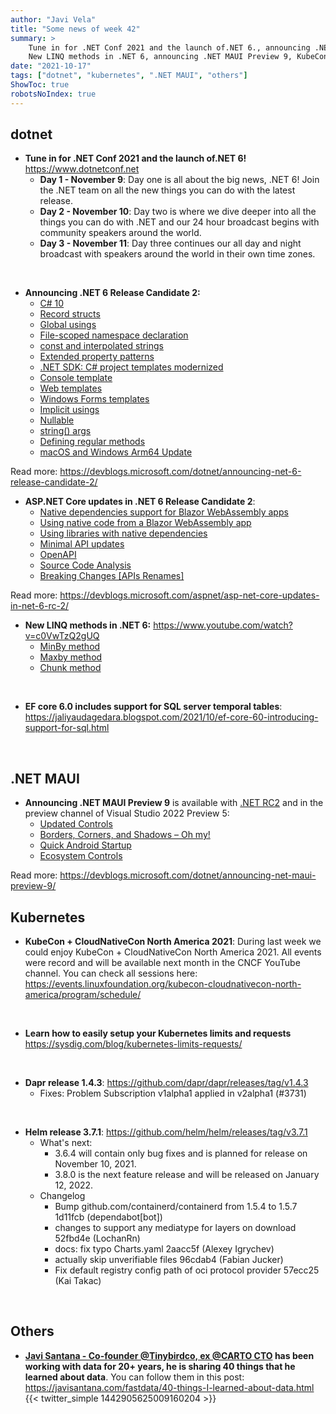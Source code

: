 ```yaml
---
author: "Javi Vela"
title: "Some news of week 42"
summary: >
    Tune in for .NET Conf 2021 and the launch of.NET 6., announcing .NET 6 Release Candidate 2, ASP.NET Core updates in .NET 6 Release Candidate 2,
    New LINQ methods in .NET 6, announcing .NET MAUI Preview 9, KubeCon + CloudNativeCon North America 2021, Learn how to easily setup your Kubernetes limits and requests. dapr release 1.4.3, helm release 3.7.1
date: "2021-10-17"
tags: ["dotnet", "kubernetes", ".NET MAUI", "others"]
ShowToc: true
robotsNoIndex: true
---
```

## dotnet
- <b>Tune in for .NET Conf 2021 and the launch of.NET 6!</b> https://www.dotnetconf.net
    - <b>Day 1 - November 9</b>: Day one is all about the big news, .NET 6! Join the .NET team on all the new things you can do with the latest release.
    - <b>Day 2 - November 10</b>: Day two is where we dive deeper into all the things you can do with .NET and our 24 hour broadcast begins with community speakers around the world.
    - <b>Day 3 - November 11</b>: Day three continues our all day and night broadcast with speakers around the world in their own time zones.
<br/>

- <b>Announcing .NET 6 Release Candidate 2:</b>
    - [C# 10](https://devblogs.microsoft.com/dotnet/announcing-net-6-release-candidate-2/#c-10)
    - [Record structs](https://devblogs.microsoft.com/dotnet/announcing-net-6-release-candidate-2/#record-structs)
    - [Global usings](https://devblogs.microsoft.com/dotnet/announcing-net-6-release-candidate-2/#global-usings) 
    - [File-scoped namespace declaration](https://devblogs.microsoft.com/dotnet/announcing-net-6-release-candidate-2/#file-scoped-namespace-declaration) 
    - [const and interpolated strings](https://devblogs.microsoft.com/dotnet/announcing-net-6-release-candidate-2/#const-and-interpolated-strings) 
    - [Extended property patterns](https://devblogs.microsoft.com/dotnet/announcing-net-6-release-candidate-2/#extended-property-patterns) 
    - [.NET SDK: C# project templates modernized](https://devblogs.microsoft.com/dotnet/announcing-net-6-release-candidate-2/#net-sdk-c-project-templates-modernized) 
    - [Console template](https://devblogs.microsoft.com/dotnet/announcing-net-6-release-candidate-2/#console-template) 
    - [Web templates](https://devblogs.microsoft.com/dotnet/announcing-net-6-release-candidate-2/#web-templates)
    - [Windows Forms templates](https://devblogs.microsoft.com/dotnet/announcing-net-6-release-candidate-2/#windows-forms-templates)
    - [Implicit usings](https://devblogs.microsoft.com/dotnet/announcing-net-6-release-candidate-2/#implicit-usings)
    - [Nullable](https://devblogs.microsoft.com/dotnet/announcing-net-6-release-candidate-2/#nullable)
    - [string() args](https://devblogs.microsoft.com/dotnet/announcing-net-6-release-candidate-2/#string-args)
    - [Defining regular methods](https://devblogs.microsoft.com/dotnet/announcing-net-6-release-candidate-2/#string-args)
    - [macOS and Windows Arm64 Update](https://devblogs.microsoft.com/dotnet/announcing-net-6-release-candidate-2/#macos-and-windows-arm64-update)

Read more: https://devblogs.microsoft.com/dotnet/announcing-net-6-release-candidate-2/
<br>

- <b>ASP.NET Core updates in .NET 6 Release Candidate 2</b>:
    - [Native dependencies support for Blazor WebAssembly apps](https://devblogs.microsoft.com/aspnet/asp-net-core-updates-in-net-6-rc-2/#native-dependencies-support-for-blazor-webassembly-apps)
    - [Using native code from a Blazor WebAssembly app](https://devblogs.microsoft.com/aspnet/asp-net-core-updates-in-net-6-rc-2/#using-native-code-from-a-blazor-webassembly-app)
    - [Using libraries with native dependencies](https://devblogs.microsoft.com/aspnet/asp-net-core-updates-in-net-6-rc-2/#using-libraries-with-native-dependencies)
    - [Minimal API updates](https://devblogs.microsoft.com/aspnet/asp-net-core-updates-in-net-6-rc-2/#minimal-api-updates)
    - [OpenAPI](https://devblogs.microsoft.com/aspnet/asp-net-core-updates-in-net-6-rc-2/#openapi)
    - [Source Code Analysis](https://devblogs.microsoft.com/aspnet/asp-net-core-updates-in-net-6-rc-2/#source-code-analysis)
    - [Breaking Changes [APIs Renames]](https://devblogs.microsoft.com/aspnet/asp-net-core-updates-in-net-6-rc-2/#breaking-changes-apis-renames)

Read more: https://devblogs.microsoft.com/aspnet/asp-net-core-updates-in-net-6-rc-2/
<br>

- <b>New LINQ methods in .NET 6:</b> https://www.youtube.com/watch?v=c0VwTzQ2gUQ
    - [MinBy method](https://docs.microsoft.com/en-us/dotnet/api/system.linq.enumerable.minby?view=net-6.0)
    - [Maxby method](https://docs.microsoft.com/en-us/dotnet/api/system.linq.enumerable.maxby?view=net-6.0)
    - [Chunk method](https://docs.microsoft.com/en-us/dotnet/api/system.linq.enumerable.chunk?view=net-6.0)
<br>

- <b>EF core 6.0 includes support for SQL server temporal tables</b>: https://jaliyaudagedara.blogspot.com/2021/10/ef-core-60-introducing-support-for-sql.html
<br>

## .NET MAUI
- <b>Announcing .NET MAUI Preview 9</b> is available with [.NET RC2](https://devblogs.microsoft.com/dotnet/announcing-net-6-release-candidate-2/) and in the preview channel of Visual Studio 2022 Preview 5:
    - [Updated Controls](https://devblogs.microsoft.com/dotnet/announcing-net-maui-preview-9/#updated-controls)
    - [Borders, Corners, and Shadows – Oh my!](https://devblogs.microsoft.com/dotnet/announcing-net-maui-preview-9/#borders-corners-and-shadows-oh-my)
    - [Quick Android Startup](https://devblogs.microsoft.com/dotnet/announcing-net-maui-preview-9/#quick-android-startup)
    - [Ecosystem Controls](https://devblogs.microsoft.com/dotnet/announcing-net-maui-preview-9/#quick-android-startup)

Read more: https://devblogs.microsoft.com/dotnet/announcing-net-maui-preview-9/
<br>

## Kubernetes 
- <b> KubeCon + CloudNativeCon North America 2021</b>: During last week we could enjoy KubeCon + CloudNativeCon North America 2021. All events were record and will be available next month  in the CNCF YouTube channel. You can check all sessions here: https://events.linuxfoundation.org/kubecon-cloudnativecon-north-america/program/schedule/
<br>

- <b>Learn how to easily setup your Kubernetes limits and requests</b> https://sysdig.com/blog/kubernetes-limits-requests/ 
<br>

- <b>Dapr release 1.4.3</b>: https://github.com/dapr/dapr/releases/tag/v1.4.3
    -  Fixes: Problem Subscription v1alpha1 applied in v2alpha1 (#3731)
<br>

- <b>Helm release 3.7.1</b>: https://github.com/helm/helm/releases/tag/v3.7.1
    - What's next:
        - 3.6.4 will contain only bug fixes and is planned for release on November 10, 2021.
        - 3.8.0 is the next feature release and will be released on January 12, 2022.
    - Changelog
        - Bump github.com/containerd/containerd from 1.5.4 to 1.5.7 1d11fcb (dependabot[bot])
        - changes to support any mediatype for layers on download 52fbd4e (LochanRn)
        - docs: fix typo Charts.yaml 2aacc5f (Alexey Igrychev)
        - actually skip unverifiable files 96cdab4 (Fabian Jucker)
        - Fix default registry config path of oci protocol provider 57ecc25 (Kai Takac)
<br>

## Others
- <b>[Javi Santana - Co-founder @Tinybirdco, ex @CARTO CTO](https://twitter.com/javisantana) has been working with data for 20+ years, he is sharing 40 things that he learned about data</b>. You can follow them in this post: https://javisantana.com/fastdata/40-things-I-learned-about-data.html
{{< twitter_simple 1442905625009160204 >}}
<br>